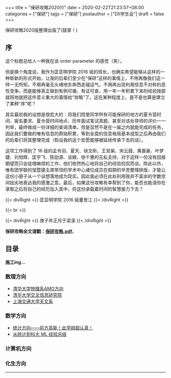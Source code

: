 +++
title = "保研攻略2020(!)"
date = 2020-02-22T21:23:57+08:00
categories = ["保研"]
tags = ["保研"]
postauthor = ["DII学生会"]
draft = false
+++

保研攻略2020版整理出版了(鼓掌！)

<!--more-->

## 序

这个标题总给人一种我在谈 order parameter 的感觉（笑）。

但是换个角度说，我作为匡亚明学院 2016 级的班长，也确实希望能够从这样的一种崭新的形式开始，让我的后辈们至少在“保研”这样的事情上，不用再像我们这一样一无所知，不用再毫无头绪地东奔西走碰运气，不用再出现利用信息不对称的恶性竞争。而是能够真正做到有例可循、有证可查，用一年一年积累下来的经验按部就班地就把这件意义重大的事情给“攻略”了。这在某种程度上，是不是也算是建立了某种“序”呢？

其实最初我的设想是很宏大的：将我们院里同学所有可能保研的地方的夏令营时间、报名要求、夏令营时间地点、历年面试笔试真题、甚至对该处导师的评价一一列举，最终做成一份详细的查询清单。但是显然不是在一届之内就能完成的任务，因此我们要做的唯有信息的原始积累，等到全盘的信息格局基本成型之后再由我们的后辈们将其整理完成（假设我的这个宏愿能够被延续传承下去的话）。

这项工作得到了 16 级的孟令羽、夏天、徐文昕、王炅昊、宋云葭、黄嘉豪、叶梦婕、刘旭辉、匡宇飞、陈劭源、谈婧、徐千惠的无私支持，对于这样一份没有回报期望而只会徒增麻烦的工作，他们依然热心地将自己的经验侃侃而谈。除此以外，唯有团学联的邹暨捷主席带领的学术中心诸位成员在假期的辛苦整理排版，才能让这份小册子从一个设想落地成为现实。因此我必须在此处利用我并不富余的字数空间拙劣地表达我的感激之意。最后，如果这份攻略有幸帮到了你，能否也能请你在录取之后将自己的经历加入其中，将这份承载着时间的智慧接力下去？

<!-- 这个是shortcode，可以不用掌握，照着用就好了。再次吐槽Hugo这个愚蠢的设计！-->
{{< divRight >}} 匡亚明学院 2016 级董昱江 {{< /divRight >}}

{{< br >}}

{{< divRight >}} 庚子年正月于梁溪 {{< /divRight >}}

**保研攻略全文请戳：[保研攻略.pdf](http://img.yp51md.club/%E4%BF%9D%E7%A0%94%E6%94%BB%E7%95%A5.pdf)**。

## 目录

**施工ing...**

### 数理方向

- [清华大学物理系AMO方向](/blog/post/THUPhyAMO/)
- [清华大学交叉信息研究院](/blog/post/THUIIIS2019/)
- [上海交通大学天文系](/blog/post/BaoYan_Astro2SJTU_syj)

### 数学方向

- [统计方向——前方高能！此学姐超认真！](/blog/post/SummerCampStat/)
- [从统计到科大 ML 经验总结](/blog/post/BaoYan_STAT2ML_kyf/)

### 计算机方向

### 化生方向



---

